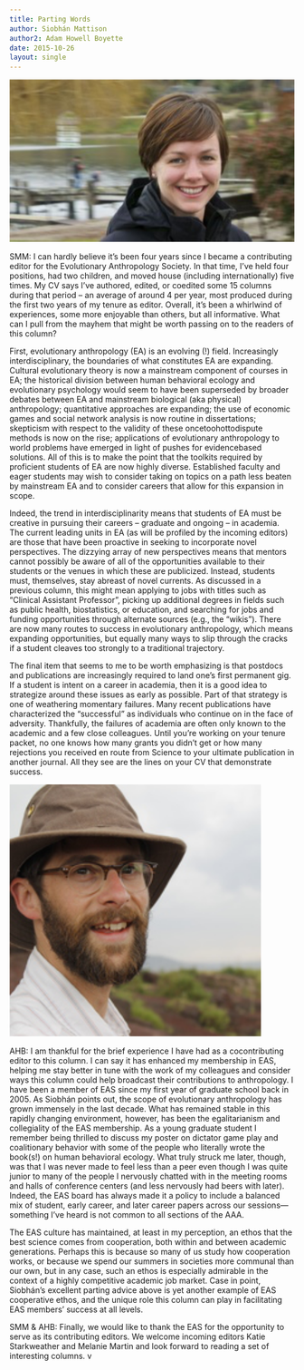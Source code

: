```yaml
---
title: Parting Words
author: Siobhán Mattison
author2: Adam Howell Boyette
date: 2015-10-26
layout: single
---
```


![](/assets/images/mattison.png)

SMM: I can hardly believe it’s been four years since I became a contributing editor for the Evolutionary Anthropology Society. In that time, I’ve held four positions, had two children, and moved house (including internationally) five times. My CV says I’ve authored, edited, or co­edited some 15 columns during that period – an average of around 4 per year, most produced during the first two years of my tenure as editor. Overall, it’s been a whirlwind of experiences, some more enjoyable than others, but all informative. What can I pull from the mayhem that might be worth passing on to the readers of this column?

First, evolutionary anthropology (EA) is an evolving (!) field. Increasingly interdisciplinary, the boundaries of what constitutes EA are expanding. Cultural evolutionary theory is now a mainstream component of courses in EA; the historical division between human behavioral ecology and evolutionary psychology would seem to have been superseded by broader debates between EA and mainstream biological (aka physical) anthropology; quantitative approaches are expanding; the use of economic games and social network analysis is now routine in dissertations; skepticism with respect to the validity of these once­too­hot­to­dispute methods is now on the rise; applications of evolutionary anthropology to world problems have emerged in light of pushes for evidence­based solutions. All of this is to make the point that the toolkits required by proficient students of EA are now highly diverse. Established faculty and eager students may wish to consider taking on topics on a path less beaten by mainstream EA and to consider careers that allow for this expansion in scope.

Indeed, the trend in interdisciplinarity means that students of EA must be creative in pursuing their careers – graduate and ongoing – in academia. The current leading units in EA (as will be profiled by the incoming editors) are those that have been proactive in seeking to incorporate novel perspectives. The dizzying array of new perspectives means that mentors cannot possibly be aware of all of the opportunities available to their students or the venues in which these are publicized. Instead, students must, themselves, stay abreast of novel currents. As discussed in a previous column, this might mean applying to jobs with titles such as “Clinical Assistant Professor”, picking up additional degrees in fields such as public health, biostatistics, or education, and searching for jobs and funding opportunities through alternate sources (e.g., the “wikis”). There are now many routes to success in evolutionary anthropology, which means expanding opportunities, but equally many ways to slip through the cracks if a student cleaves too strongly to a traditional trajectory.

The final item that seems to me to be worth emphasizing is that postdocs and publications are increasingly required to land one’s first permanent gig. If a student is intent on a career in academia, then it is a good idea to strategize around these issues as early as possible. Part of that strategy is one of weathering momentary failures. Many recent publications have characterized the “successful” as individuals who continue on in the face of adversity. Thankfully, the failures of academia are often only known to the academic and a few close colleagues. Until you’re working on your tenure packet, no one knows how many grants you didn’t get or how many rejections you received en route from Science to your ultimate publication in another journal. All they see are the lines on your CV that demonstrate success.


![](/assets/images/boyette.png)

AHB: I am thankful for the brief experience I have had as a co­contributing editor to this column. I can say it has enhanced my membership in EAS, helping me stay better in tune with the work of my colleagues and consider ways this column could help broadcast their contributions to anthropology. I have been a member of EAS since my first year of graduate school back in 2005. As Siobhán points out, the scope of evolutionary anthropology has grown immensely in the last decade. What has remained stable in this rapidly changing environment, however, has been the egalitarianism and collegiality of the EAS membership. As a young graduate student I remember being thrilled to discuss my poster on dictator game play and coalitionary behavior with some of the people who literally wrote the book(s!) on human behavioral ecology. What truly struck me later, though, was that I was never made to feel less than a peer even though I was quite junior to many of the people I nervously chatted with in the meeting rooms and halls of conference centers (and less nervously had beers with later). Indeed, the EAS board has always made it a policy to include a balanced mix of student, early career, and later career papers across our sessions—something I’ve heard is not common to all sections of the AAA.

The EAS culture has maintained, at least in my perception, an ethos that the best science comes from cooperation, both within and between academic generations. Perhaps this is because so many of us study how cooperation works, or because we spend our summers in societies more communal than our own, but in any case, such an ethos is especially admirable in the context of a highly competitive academic job market. Case in point, Siobhán’s excellent parting advice above is yet another example of EAS cooperative ethos, and the unique role this column can play in facilitating EAS members’ success at all levels.

SMM & AHB: Finally, we would like to thank the EAS for the opportunity to serve as its contributing editors. We welcome incoming editors Katie Starkweather and Melanie Martin and look forward to reading a set of interesting columns. v